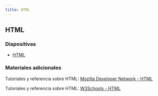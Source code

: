 ```yaml
---
title: HTML
---
```


## HTML

### Diapositivas

- [HTML](https://mfvargas.github.io/pres-html/)

### Materiales adicionales

Tutoriales y referencia sobre HTML: [Mozilla Developer Network - HTML](https://developer.mozilla.org/es/docs/Web/HTML)

Tutoriales y referencia sobre HTML: [W3Schools - HTML](https://www.w3schools.com/html/)
